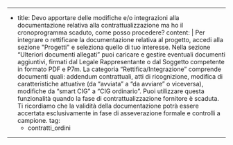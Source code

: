 ---
  - title: Devo apportare delle modifiche e/o integrazioni alla documentazione relativa alla contrattualizzazione ma ho il cronoprogramma scaduto, come posso procedere?
    content: |
      Per integrare o rettificare la documentazione relativa al progetto, accedi alla sezione "Progetti" e seleziona quello di tuo interesse. Nella sezione “Ulteriori documenti allegati” puoi caricare e gestire eventuali documenti aggiuntivi, firmati dal Legale Rappresentante o dal Soggetto competente in formato PDF e P7m. La categoria “Rettifica/Integrazione” comprende documenti quali: addendum contrattuali, atti di ricognizione, modifica di caratteristiche attuative (da “avviata” a “da avviare” o viceversa), modifiche da “smart CIG” a “CIG ordinario”. Puoi utilizzare questa funzionalità quando la fase di contrattualizzazione fornitore è scaduta. Ti ricordiamo che la validità della documentazione potrà essere accertata esclusivamente in fase di asseverazione formale e controlli a campione.
    tag:
      - contratti_ordini
---